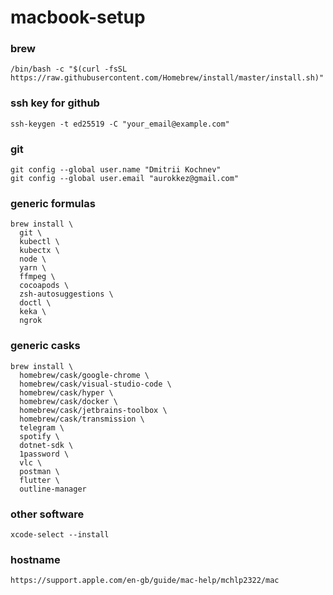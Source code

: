 # macbook-setup

### brew
```
/bin/bash -c "$(curl -fsSL https://raw.githubusercontent.com/Homebrew/install/master/install.sh)"
```

### ssh key for github
```
ssh-keygen -t ed25519 -C "your_email@example.com"
```

### git
```
git config --global user.name "Dmitrii Kochnev"
git config --global user.email "aurokkez@gmail.com"
```

### generic formulas
```
brew install \
  git \
  kubectl \
  kubectx \
  node \
  yarn \
  ffmpeg \
  cocoapods \
  zsh-autosuggestions \
  doctl \
  keka \
  ngrok
```

### generic casks
```
brew install \
  homebrew/cask/google-chrome \
  homebrew/cask/visual-studio-code \
  homebrew/cask/hyper \
  homebrew/cask/docker \
  homebrew/cask/jetbrains-toolbox \
  homebrew/cask/transmission \
  telegram \
  spotify \
  dotnet-sdk \
  1password \
  vlc \
  postman \
  flutter \
  outline-manager
```

### other software
```
xcode-select --install
```

### hostname 
```
https://support.apple.com/en-gb/guide/mac-help/mchlp2322/mac
```
